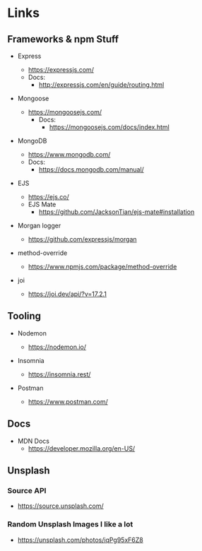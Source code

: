 # Links 
## Frameworks & npm Stuff
- Express
    - https://expressjs.com/
    - Docs: 
        - http://expressjs.com/en/guide/routing.html
- Mongoose
  - https://mongoosejs.com/
    - Docs:
        - https://mongoosejs.com/docs/index.html

- MongoDB
    - https://www.mongodb.com/
    - Docs:
        - https://docs.mongodb.com/manual/

- EJS
    - https://ejs.co/
    - EJS Mate
        - https://github.com/JacksonTian/ejs-mate#installation

- Morgan logger
    - https://github.com/expressjs/morgan

- method-override
  - https://www.npmjs.com/package/method-override

- joi
  - https://joi.dev/api/?v=17.2.1

## Tooling
- Nodemon
  - https://nodemon.io/

- Insomnia
  - https://insomnia.rest/

- Postman
  - https://www.postman.com/

## Docs 
- MDN Docs
  - https://developer.mozilla.org/en-US/

## Unsplash

### Source API
- https://source.unsplash.com/

### Random Unsplash Images I like a lot
- https://unsplash.com/photos/iqPg95xF6Z8